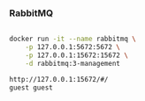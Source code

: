 ### RabbitMQ

```bash

docker run -it --name rabbitmq \
	-p 127.0.0.1:5672:5672 \
	-p 127.0.0.1:15672:15672 \
	-d rabbitmq:3-management

http://127.0.0.1:15672/#/
guest guest


```







